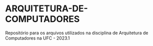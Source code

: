 # ARQUITETURA-DE-COMPUTADORES
Repositório para os arquivos utilizados na disciplina de Arquitetura de Computadores na UFC - 2023.1
